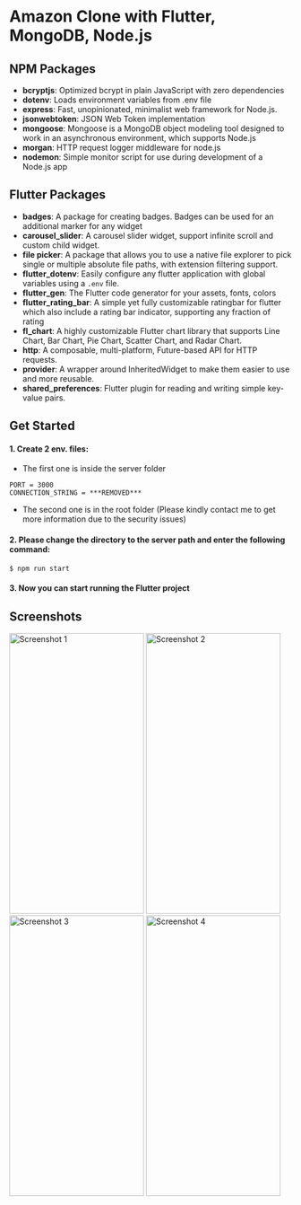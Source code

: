 # Amazon Clone with Flutter, MongoDB, Node.js 

## NPM Packages
- **bcryptjs**: Optimized bcrypt in plain JavaScript with zero dependencies
- **dotenv**: Loads environment variables from .env file
- **express**: Fast, unopinionated, minimalist web framework for Node.js.
- **jsonwebtoken**: JSON Web Token implementation
- **mongoose**: Mongoose is a MongoDB object modeling tool designed to work in an asynchronous environment, which supports Node.js
- **morgan**: HTTP request logger middleware for node.js
- **nodemon**: Simple monitor script for use during development of a Node.js app

## Flutter Packages
- **badges**: A package for creating badges. Badges can be used for an additional marker for any widget
- **carousel_slider**: A carousel slider widget, support infinite scroll and custom child widget.
- **file picker**: A package that allows you to use a native file explorer to pick single or multiple absolute file paths, with extension filtering support.
- **flutter_dotenv**: Easily configure any flutter application with global variables using a `.env` file.
- **flutter_gen**: The Flutter code generator for your assets, fonts, colors
- **flutter_rating_bar**: A simple yet fully customizable ratingbar for flutter which also include a rating bar indicator, supporting any fraction of rating
- **fl_chart**: A highly customizable Flutter chart library that supports Line Chart, Bar Chart, Pie Chart, Scatter Chart, and Radar Chart.
- **http**: A composable, multi-platform, Future-based API for HTTP requests.
- **provider**: A wrapper around InheritedWidget to make them easier to use and more reusable.
- **shared_preferences**: Flutter plugin for reading and writing simple key-value pairs.

## Get Started
#### 1. Create 2 env. files:
- The first one is inside the server folder
```
PORT = 3000
CONNECTION_STRING = ***REMOVED***
```

- The second one is in the root folder (Please kindly contact me to get more information due to the security issues)

#### 2. Please change the directory to the server path and enter the following command:
```
$ npm run start
```

#### 3. Now you can start running the Flutter project

## Screenshots
<img src="https://github.com/behong1999/amazon_clone/assets/44105063/18c78fbf-28c9-4e55-96f1-85fb458c2b14" alt="Screenshot 1" width="240" height="500">
 <img src="https://github.com/behong1999/amazon_clone/assets/44105063/c43eac18-d480-41fe-8b00-65aa0e9111b0" alt="Screenshot 2" width="240" height="500">
 <img src="https://github.com/behong1999/amazon_clone/assets/44105063/9d19bca5-fffa-4708-ba6f-6e3cbbe59216" alt="Screenshot 3" width="240" height="500">
 <img src="https://github.com/behong1999/amazon_clone/assets/44105063/3f07fb48-97b0-4fac-8542-be7ec1c46948" alt="Screenshot 4" width="240" height="500">

